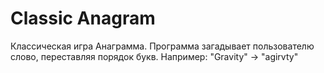 Classic Anagram
=======

Классическая игра Анаграмма. Программа загадывает пользователю слово, переставляя порядок букв. 
Например: "Gravity" -> "agirvty"
